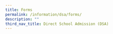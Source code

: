 ```yaml
---
title: Forms
permalink: /information/dsa/forms/
description: ""
third_nav_title: Direct School Admission (DSA)
---
```

